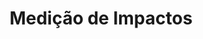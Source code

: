 ---
title: "Medição de Impactos"
lang: "Portuguese"
year: "2020"
link: "qn6B0_5PyRM"
slides: ""
authors: ['David Greer']
tags: ['Debate']
layout: "workshop"
categories: ["workshops"]
---